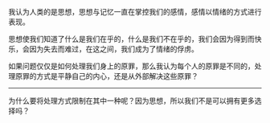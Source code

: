 我认为人类的是思想，思想与记忆一直在掌控我们的感情，感情以情绪的方式进行表现。

思想使我们知道了什么是我们在乎的，什么是我们不在乎的，我们会因为得到而快乐，会因为失去而难过，在这之间，我们成为了情绪的俘虏。

如果问题仅仅是如何处理我们身上的原罪，那么我认为每个人的原罪是不同的，处理原罪的方式是平静自己的内心，还是从外部解决这些原罪？

-------

为什么要将处理方式限制在其中一种呢？因为思想，所以我们不是可以拥有更多选择吗？